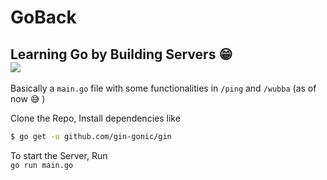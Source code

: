 # GoBack
Learning Go by Building Servers 😁   
[![](https://github.com/athul/GoBack/workflows/Go/badge.svg)](https://github.com/athul/GoBack/actions)
-----

Basically a `main.go` file with some functionalities in `/ping` and `/wubba` (as of now 😅 )

Clone the Repo, Install dependencies like 
```sh
$ go get -u github.com/gin-gonic/gin
```
To start the Server, Run    
`go run main.go`
